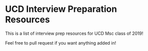 # UCD Interview Preparation Resources

This is a list of interview prep resources for UCD Msc class of 2019! 

Feel free to pull request if you want anything added in!
